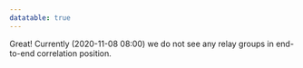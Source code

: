 ```yaml
---
datatable: true
---
```



Great! Currently (2020-11-08 08:00) we do not see any relay groups
in end-to-end correlation position.
